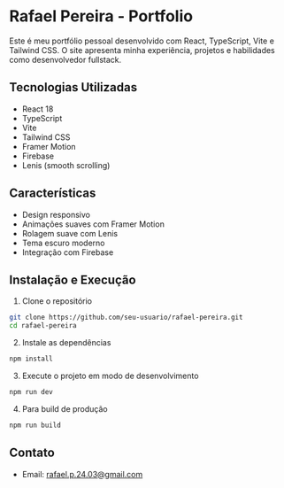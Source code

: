 # Rafael Pereira - Portfolio

Este é meu portfólio pessoal desenvolvido com React, TypeScript, Vite e Tailwind CSS. O site apresenta minha experiência, projetos e habilidades como desenvolvedor fullstack.

## Tecnologias Utilizadas

- React 18
- TypeScript
- Vite
- Tailwind CSS
- Framer Motion
- Firebase
- Lenis (smooth scrolling)

## Características

- Design responsivo
- Animações suaves com Framer Motion
- Rolagem suave com Lenis
- Tema escuro moderno
- Integração com Firebase

## Instalação e Execução

1. Clone o repositório
```bash
git clone https://github.com/seu-usuario/rafael-pereira.git
cd rafael-pereira
```

2. Instale as dependências
```bash
npm install
```

3. Execute o projeto em modo de desenvolvimento
```bash
npm run dev
```

4. Para build de produção
```bash
npm run build
```

## Contato
- Email: rafael.p.24.03@gmail.com